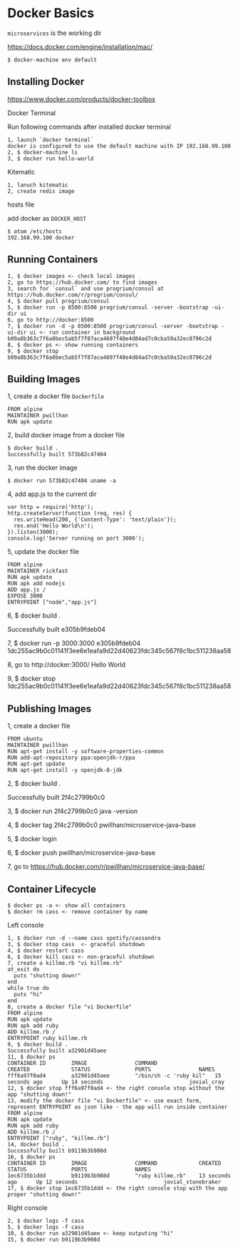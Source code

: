 # Docker Basics

`microservices` is the working dir

https://docs.docker.com/engine/installation/mac/

```
$ docker-machine env default
```

## Installing Docker

https://www.docker.com/products/docker-toolbox

Docker Terminal

Run following commands after installed docker terminal
```
1, launch `docker terminal`
docker is configured to use the default machine with IP 192.168.99.100
2, $ docker-machine ls
3, $ docker run hello-world
```

Kitematic
```
1, lanuch kitematic
2, create redis image
```

hosts file

add docker as `DOCKER_HOST`
```
$ atom /etc/hosts
192.168.99.100 docker
```

## Running Containers

```
1, $ docker images <- check local images
2, go to https://hub.docker.com/ to find images
3, search for `consul` and use progrium/consul at https://hub.docker.com/r/progrium/consul/
4, $ docker pull progrium/consul
5, $ docker run -p 8500:8500 progrium/consul -server -bootstrap -ui-dir ui
6, go to http://docker:8500
7, $ docker run -d -p 8500:8500 progrium/consul -server -bootstrap -ui-dir ui <- run container in background
b09a8b363c7f6a0bec5ab5f7f87aca4697f48e4d84ad7c0cba59a32ec8796c2d
8, $ docker ps <- show running containers
9, $ docker stop b09a8b363c7f6a0bec5ab5f7f87aca4697f48e4d84ad7c0cba59a32ec8796c2d
```

## Building Images

1, create a docker file `Dockerfile`
```
FROM alpine
MAINTAINER pwillhan
RUN apk update
```

2, build docker image from a docker file
```
$ docker build .
Successfully built 573b82c47404
```

3, run the docker image
```
$ docker run 573b82c47404 uname -a
```

4, add app.js to the current dir
```
var http = require('http');
http.createServer(function (req, res) {
  res.writeHead(200, {'Content-Type': 'text/plain'});
  res.end('Hello World\n');
}).listen(3000);
console.log('Server running on port 3000');
```

5, update the docker file
```
FROM alpine
MAINTAINER rickfast
RUN apk update
RUN apk add nodejs
ADD app.js /
EXPOSE 3000
ENTRYPOINT ["node","app.js"]
```

6, $ docker build .

Successfully built e305b9fdeb04

7, $ docker run -p 3000:3000 e305b9fdeb04
1dc255ac9b0c01141f3ee6e1eafa9d22d40623fdc345c567f8c1bc511238aa58

8, go to http://docker:3000/
Hello World

9, $ docker stop 1dc255ac9b0c01141f3ee6e1eafa9d22d40623fdc345c567f8c1bc511238aa58

## Publishing Images

1, create a docker file
```
FROM ubuntu
MAINTAINER pwillhan
RUN apt-get install -y software-properties-common
RUN add-apt-repository ppa:openjdk-r/ppa
RUN apt-get update
RUN apt-get install -y openjdk-8-jdk
```

2, $ docker build .

Successfully built 2f4c2799b0c0

3, $ docker run 2f4c2799b0c0 java -version

4, $ docker tag 2f4c2799b0c0 pwillhan/microservice-java-base

5, $ docker login

6, $ docker push pwillhan/microservice-java-base

7, go to https://hub.docker.com/r/pwillhan/microservice-java-base/

## Container Lifecycle

```
$ docker ps -a <- show all containers
$ docker rm cass <- remove container by name
```

Left console
```
1, $ docker run -d --name cass spotify/cassandra
3, $ docker stop cass  <- graceful shutdown
4, $ docker restart cass
6, $ docker kill cass <- non-graceful shutdown
7, create a killme.rb "vi killme.rb"
at_exit do
  puts "shutting down!"
end
while true do
  puts "hi"
end
8, create a docker file "vi Dockerfile"
FROM alpine
RUN apk update
RUN apk add ruby
ADD killme.rb /
ENTRYPOINT ruby killme.rb
9, $ docker build .
Successfully built a32901d45aee
11, $ docker ps
CONTAINER ID        IMAGE               COMMAND                  CREATED             STATUS              PORTS               NAMES
fff6a97f0ad4        a32901d45aee        "/bin/sh -c 'ruby kil"   15 seconds ago      Up 14 seconds                           jovial_cray
12, $ docker stop fff6a97f0ad4 <- the right console stop without the app "shutting down!"
13, modify the docker file "vi Dockerfile" <- use exact form, represent ENTRYPOINT as json like - the app will run inside container
FROM alpine
RUN apk update
RUN apk add ruby
ADD killme.rb /
ENTRYPOINT ["ruby", "killme.rb"]
14, docker build .
Successfully built b9119b3b908d
16, $ docker ps
CONTAINER ID        IMAGE               COMMAND             CREATED             STATUS              PORTS               NAMES
1ec6735b1ddd        b9119b3b908d        "ruby killme.rb"    13 seconds ago      Up 12 seconds                           jovial_stonebraker
17, $ docker stop 1ec6735b1ddd <- the right console stop with the app proper "shutting down!"
```

Right console
```
2, $ docker logs -f cass
5, $ docker logs -f cass
10, $ docker run a32901d45aee <- keep outputing "hi"
15, $ docker run b9119b3b908d
```

